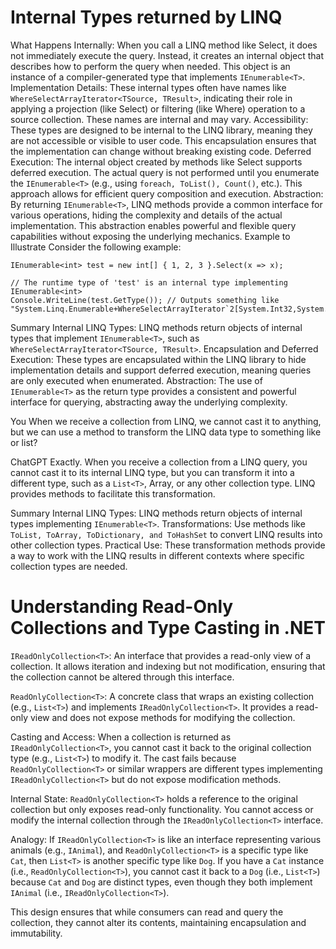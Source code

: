 # Internal Types returned by LINQ
What Happens Internally: When you call a LINQ method like Select, it does not immediately execute the query. Instead, it creates an internal object that describes how to perform the query when needed. This object is an instance of a compiler-generated type that implements `IEnumerable<T>`.
Implementation Details: These internal types often have names like `WhereSelectArrayIterator<TSource, TResult>`, indicating their role in applying a projection (like Select) or filtering (like Where) operation to a source collection. These names are internal and may vary.
Accessibility: These types are designed to be internal to the LINQ library, meaning they are not accessible or visible to user code. This encapsulation ensures that the implementation can change without breaking existing code.
Deferred Execution: The internal object created by methods like Select supports deferred execution. The actual query is not performed until you enumerate the `IEnumerable<T>` (e.g., using `foreach, ToList(), Count()`, etc.). This approach allows for efficient query composition and execution.
Abstraction: By returning `IEnumerable<T>`, LINQ methods provide a common interface for various operations, hiding the complexity and details of the actual implementation. This abstraction enables powerful and flexible query capabilities without exposing the underlying mechanics.
Example to Illustrate
Consider the following example:
```
IEnumerable<int> test = new int[] { 1, 2, 3 }.Select(x => x);

// The runtime type of 'test' is an internal type implementing IEnumerable<int>
Console.WriteLine(test.GetType()); // Outputs something like "System.Linq.Enumerable+WhereSelectArrayIterator`2[System.Int32,System.Int32]"
```

Summary
Internal LINQ Types: LINQ methods return objects of internal types that implement `IEnumerable<T>`, such as `WhereSelectArrayIterator<TSource, TResult>`.
Encapsulation and Deferred Execution: These types are encapsulated within the LINQ library to hide implementation details and support deferred execution, meaning queries are only executed when enumerated.
Abstraction: The use of `IEnumerable<T>` as the return type provides a consistent and powerful interface for querying, abstracting away the underlying complexity.

You
When we receive a collection from LINQ, we cannot cast it to anything, but we can use a method to transform the LINQ data type to something like or list?

ChatGPT
Exactly. When you receive a collection from a LINQ query, you cannot cast it to its internal LINQ type, but you can transform it into a different type, such as a `List<T>`, Array, or any other collection type. LINQ provides methods to facilitate this transformation.

Summary
Internal LINQ Types: LINQ methods return objects of internal types implementing `IEnumerable<T>`.
Transformations: Use methods like `ToList, ToArray, ToDictionary, and ToHashSet` to convert LINQ results into other collection types.
Practical Use: These transformation methods provide a way to work with the LINQ results in different contexts where specific collection types are needed.
# Understanding Read-Only Collections and Type Casting in .NET
`IReadOnlyCollection<T>`: An interface that provides a read-only view of a collection. It allows iteration and indexing but not modification, ensuring that the collection cannot be altered through this interface.

`ReadOnlyCollection<T>`: A concrete class that wraps an existing collection (e.g., `List<T>`) and implements `IReadOnlyCollection<T>`. It provides a read-only view and does not expose methods for modifying the collection.

Casting and Access: When a collection is returned as `IReadOnlyCollection<T>`, you cannot cast it back to the original collection type (e.g., `List<T>`) to modify it. The cast fails because `ReadOnlyCollection<T>` or similar wrappers are different types implementing `IReadOnlyCollection<T>` but do not expose modification methods.

Internal State: `ReadOnlyCollection<T>` holds a reference to the original collection but only exposes read-only functionality. You cannot access or modify the internal collection through the `IReadOnlyCollection<T>` interface.

Analogy: If `IReadOnlyCollection<T>` is like an interface representing various animals (e.g., `IAnimal`), and `ReadOnlyCollection<T>` is a specific type like `Cat`, then `List<T>` is another specific type like `Dog`. If you have a `Cat` instance (i.e., `ReadOnlyCollection<T>`), you cannot cast it back to a `Dog` (i.e., `List<T>`) because `Cat` and `Dog` are distinct types, even though they both implement `IAnimal` (i.e., `IReadOnlyCollection<T>`).

This design ensures that while consumers can read and query the collection, they cannot alter its contents, maintaining encapsulation and immutability.